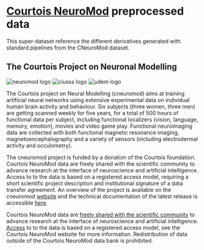 # [Courtois NeuroMod](https://www.cneuromod.ca/) preprocessed data

This super-dataset reference the different derivatives generated with standard pipelines from the CNeuroMod dataset.

## The Courtois Project on Neuronal Modelling

![neuromod logo](https://docs.cneuromod.ca/en/latest/_images/logo_neuromod_black.png)
![ciusss logo](https://www.cneuromod.ca/about/about/logo_ciusss_white.png)
![udem logo](https://github.com/courtois-neuromod/cneuromod_docs/raw/main/source/img/logo_udem.png)

The Courtois project on Neural Modelling (cneuromod) aims at training artificial neural networks using extensive experimental data on individual human brain activity and behaviour. Six subjects (three women, three men) are getting scanned weekly for five years, for a total of 500 hours of functional data per subject, including functional localizers (vision, language, memory, emotion), movies and video game play. Functional neuroimaging data are collected with both functional magnetic resonance imaging, magnetoencephalography and a variety of sensors (including electrodermal activity and occulometry).

The cneuromod project is funded by a donation of the Courtois foundation. Courtois NeuroMod data are freely shared with the scientific community to advance research at the interface of neuroscience and artificial intelligence. Access to to the data is based on a registered access model, requiring a short scientific project description and institutional signature of a data transfer agreement. An overview of the project is available on the cneuromod [website](https://cneuromod.ca) and the technical documentation of the latest release is accessible [here](https://docs.cneuromod.ca/).

Courtois NeuroMod data are [freely shared with the scientific community](https://www.cneuromod.ca/access/access/) to advance research at the interface of neuroscience and artificial intelligence. [Access](https://cneuromod.ca/access/access) to to the data is based on a registered access model, see the Courtois NeuroMod website for more information. Redistribution of data outside of the Courtois NeuroMod data bank is prohibited.
